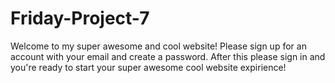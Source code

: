 # Friday-Project-7

Welcome to my super awesome and cool website! Please sign up for an account with your email and create a password. After this please sign in and you're ready to start your super awesome cool website expirience!